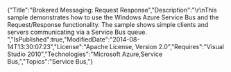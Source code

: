 {"Title":"Brokered Messaging: Request Response","Description":"\r\nThis sample demonstrates how to use the Windows Azure Service Bus and the Request/Response functionality. The sample shows simple clients and servers communicating via a Service Bus queue. ","IsPublished":true,"ModifiedDate":"2014-08-14T13:30:07.23","License":"Apache License, Version 2.0","Requires":"Visual Studio 2010","Technologies":"Microsoft Azure,Service Bus,","Topics":"Service Bus,"}